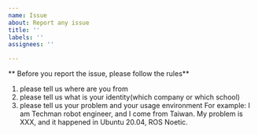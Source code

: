 ```yaml
---
name: Issue
about: Report any issue
title: ''
labels: ''
assignees: ''

---
```


** Before you report the issue, please follow the rules**
1. please tell us where are you from
2. please tell us what is your identity(which company or which school)
3. please tell us your problem and your usage environment
For example:
I am Techman robot engineer, and I come from Taiwan.
My problem is XXX, and it happened in Ubuntu 20.04, ROS Noetic.
